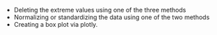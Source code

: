 * Deleting the extreme values using one of the three methods
* Normalizing or standardizing the data using one of the two methods
* Creating a box plot via plotly.
